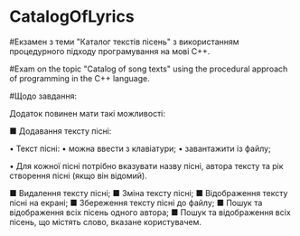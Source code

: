 # CatalogOfLyrics

#Екзамен з теми "Каталог текстів пісень" з використанням процедурного підходу програмування на мові С++.

#Exam on the topic "Catalog of song texts" using the procedural approach of programming in the C++ language.

#Щодо завдання: 

Додаток повинен мати такі можливості:

■ Додавання тексту пісні:

• Текст пісні: 
   • можна ввести з клавіатури;
  • завантажити із файлу;
  
  • Для кожної пісні потрібно вказувати назву пісні, автора тексту та рік створення пісні (якщо він відомий).
  
■ Видалення тексту пісні;
■ Зміна тексту пісні;
■ Відображення тексту пісні на екрані;
■ Збереження тексту пісні до файлу;
■ Пошук та відображення всіх пісень одного автора;
■ Пошук та відображення всіх пісень, що містять слово, вказане користувачем.
